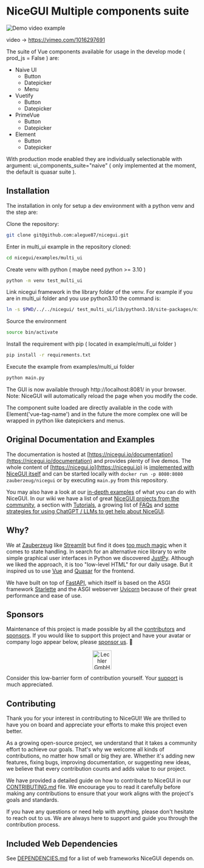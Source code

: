 
# NiceGUI Multiple components suite

![Demo video example](https://i.giphy.com/media/v1.Y2lkPTc5MGI3NjExM3A2NmI4bGZrY3RvenpsZjI0ZTQ3bXh5ZW96NWJpOWV2dzU3c2VydCZlcD12MV9pbnRlcm5hbF9naWZfYnlfaWQmY3Q9Zw/71JqUzkeCP9G6dnkFd/giphy.gif)

video -> https://vimeo.com/1016297691

The suite of Vue components available for usage in the develop mode ( prod_js = False ) are:

- Naive UI
  - Button
  - Datepicker
  - Menu
- Vuetify
  - Button
  - Datepicker
- PrimeVue
  - Button
  - Datepicker
- Element
  - Button
  - Datepicker

With production mode enabled they are individually selectionable with argument: ui_components_suite="naive" ( only implemented at the moment, the default is quasar suite ).

## Installation

The installation in only for setup a dev environment with a python venv and the step are:

Clone the repository:

```bash
git clone git@github.com:alegue87/nicegui.git
```


Enter in multi_ui example in the repository cloned:

```bash
cd nicegui/examples/multi_ui
```

Create venv with python ( maybe need python >= 3.10 )

```bash
python -m venv test_multi_ui
```

Link nicegui framework in the library folder of the venv. For example if you
are in multi_ui folder and you use python3.10 the command is:

```bash
ln -s $PWD/../../nicegui/ test_multi_ui/lib/python3.10/site-packages/nicegui
```

Source the environment

```bash
source bin/activate
```

Install the requirement with pip ( located in example/multi_ui folder )

```bash
pip install -r requirements.txt
```

Execute the example from examples/multi_ui folder
```bash
python main.py
```

The GUI is now available through http://localhost:8081/ in your browser.
Note: NiceGUI will automatically reload the page when you modify the code.

The component suite loaded are directly available in the code with Element('vue-tag-name') and in the future the more complex one will be wrapped in
python like datepickers and menus. 

## Original Documentation and Examples

The documentation is hosted at [https://nicegui.io/documentation](https://nicegui.io/documentation) and provides plenty of live demos.
The whole content of [https://nicegui.io](https://nicegui.io) is [implemented with NiceGUI itself](https://github.com/zauberzeug/nicegui/blob/main/main.py)
and can be started locally with `docker run -p 8080:8080 zauberzeug/nicegui` or by executing `main.py` from this repository.

You may also have a look at our [in-depth examples](https://github.com/zauberzeug/nicegui/tree/main/examples) of what you can do with NiceGUI.
In our wiki we have a list of great [NiceGUI projects from the community](https://github.com/zauberzeug/nicegui/wiki#community-projects), a section with [Tutorials](https://github.com/zauberzeug/nicegui/wiki#tutorials), a growing list of [FAQs](https://github.com/zauberzeug/nicegui/wiki/FAQs) and [some strategies for using ChatGPT / LLMs to get help about NiceGUI](https://github.com/zauberzeug/nicegui/wiki#chatgpt).

## Why?

We at [Zauberzeug](https://zauberzeug.com) like [Streamlit](https://streamlit.io/)
but find it does [too much magic](https://github.com/zauberzeug/nicegui/issues/1#issuecomment-847413651) when it comes to state handling.
In search for an alternative nice library to write simple graphical user interfaces in Python we discovered [JustPy](https://justpy.io/).
Although we liked the approach, it is too "low-level HTML" for our daily usage.
But it inspired us to use [Vue](https://vuejs.org/) and [Quasar](https://quasar.dev/) for the frontend.

We have built on top of [FastAPI](https://fastapi.tiangolo.com/),
which itself is based on the ASGI framework [Starlette](https://www.starlette.io/)
and the ASGI webserver [Uvicorn](https://www.uvicorn.org/)
because of their great performance and ease of use.

## Sponsors

Maintenance of this project is made possible by all the [contributors](https://github.com/zauberzeug/nicegui/graphs/contributors) and [sponsors](https://github.com/sponsors/zauberzeug).
If you would like to support this project and have your avatar or company logo appear below, please [sponsor us](https://github.com/sponsors/zauberzeug). 💖

<p align="center">
   <a href="https://github.com/lechler-gmbh"><img src="https://github.com/lechler-gmbh.png" width="50px" alt="Lechler GmbH" /></a>
</p>

Consider this low-barrier form of contribution yourself.
Your [support](https://github.com/sponsors/zauberzeug) is much appreciated.

## Contributing

Thank you for your interest in contributing to NiceGUI! We are thrilled to have you on board and appreciate your efforts to make this project even better.

As a growing open-source project, we understand that it takes a community effort to achieve our goals. That's why we welcome all kinds of contributions, no matter how small or big they are. Whether it's adding new features, fixing bugs, improving documentation, or suggesting new ideas, we believe that every contribution counts and adds value to our project.

We have provided a detailed guide on how to contribute to NiceGUI in our [CONTRIBUTING.md](https://github.com/zauberzeug/nicegui/blob/main/CONTRIBUTING.md) file. We encourage you to read it carefully before making any contributions to ensure that your work aligns with the project's goals and standards.

If you have any questions or need help with anything, please don't hesitate to reach out to us. We are always here to support and guide you through the contribution process.

## Included Web Dependencies

See [DEPENDENCIES.md](https://github.com/zauberzeug/nicegui/blob/main/DEPENDENCIES.md) for a list of web frameworks NiceGUI depends on.
